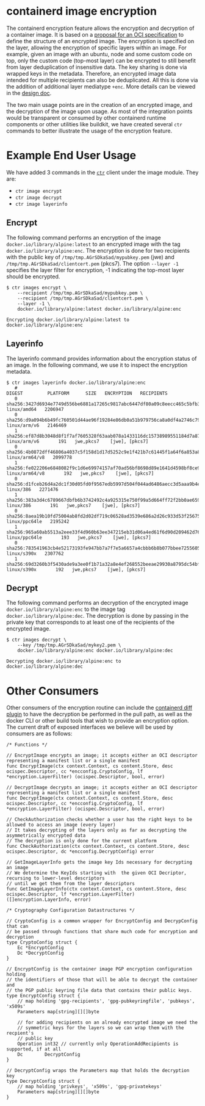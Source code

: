 # containerd image encryption

The containerd encryption feature allows the encryption and decryption of a container image.
It is based on a [proposal for an OCI specification](https://github.com/opencontainers/image-spec/issues/747) to define the structure of an encrypted image.
The encryption is specified on the layer, allowing the encryption of specific layers within an image. For example, given an image with an ubuntu, node and some custom code on top, only the custom code (top-most layer) can be encrypted to still benefit from layer deduplication of insensitive data. The key sharing is done via wrapped keys in the metadata.
Therefore, an encrypted image data intended for multiple recipients can also be deduplicated.
All this is done via the addition of additional layer mediatype `+enc`.
More details can be viewed in the [design doc](https://docs.google.com/document/d/146Eaj7_r1B0Q_2KylVHbXhxcuogsnlSbqjwGTORB8iw).

The two main usage points are in the creation of an encrypted image, and the decryption of the image upon usage.
As most of the integration points would be transparent or consumed by other containerd runtime components or other utilities like buildkit, we have created several `ctr` commands to better illustrate the usage of the encryption feature.

# Example End User Usage

We have added 3 commands in the [`ctr`](https://github.com/containerd/containerd/tree/master/cmd/ctr) client under the image module. They are:
- `ctr image encrypt`
- `ctr image decrypt`
- `ctr image layerinfo`

## Encrypt

The following command performs an encryption of the image `docker.io/library/alpine:latest` to an encrypted image with the tag `docker.io/library/alpine:enc`.
The encryption is done for two recipients with the public key of `/tmp/tmp.AGrSDkaSad/mypubkey.pem` (jwe) and `/tmp/tmp.AGrSDkaSad/clientcert.pem` (pkcs7).
The option `--layer -1` specifies the layer filter for encryption, -1 indicating the top-most layer should be encrypted.

```
$ ctr images encrypt \
    --recipient /tmp/tmp.AGrSDkaSad/mypubkey.pem \
    --recipient /tmp/tmp.AGrSDkaSad/clientcert.pem \
    --layer -1 \
    docker.io/library/alpine:latest docker.io/library/alpine:enc

Encrypting docker.io/library/alpine:latest to docker.io/library/alpine:enc
```

## Layerinfo

The layerinfo command provides information about the encryption status of an image. In the following command, we use it to inspect the encryption metadata.

```
$ ctr images layerinfo docker.io/library/alpine:enc
   #                                                                    DIGEST         PLATFORM      SIZE   ENCRYPTION   RECIPIENTS
   0   sha256:3427d6934e7749d556be6881a17265c9817abc6447df80a09c8eecc465c5bfb3      linux/amd64   2206947
   0   sha256:d9a094b6b49fc760501d44ae96f19284e86db0a51b979756ca8a0df4a2746c79     linux/arm/v6   2146469
   1   sha256:ef87d8b3048d8f1f7af7605328f63aab078a1433116dc15738989551184d7a87     linux/arm/v6       191   jwe,pkcs7    [jwe], [pkcs7]
   0   sha256:4b0872dff46806a4037c5f158d1d17d5252c9e1f421b7c61445f1a64f6a853a8   linux/arm64/v8   2099778
   1   sha256:fe022206e6848082f9c1d6e69974157af70ad56bf8698d89e1641d4598bf8ce9   linux/arm64/v8       192   jwe,pkcs7    [jwe], [pkcs7]
   0   sha256:d1fceb26d4a2dc1f30d05fd0f9567edb5997d504f044ad6486aecc3d5aaa9b4e        linux/386   2271476
   1   sha256:383a3d4c6789667dbfb6b3742492c4a925315e750f99a5d664ff72f2bb0ae659        linux/386       191   jwe,pkcs7    [jwe], [pkcs7]
   0   sha256:8aea19b10fd75004ab8fd2d02df719c06528ad3539e686a2d26c933d53f25675    linux/ppc64le   2195242
   1   sha256:965a60ab5513a2eee33f4d960b63ee347215eb31d06a4ed61f6d90d209462d76    linux/ppc64le       193   jwe,pkcs7    [jwe], [pkcs7]
   0   sha256:783541963cb4e52173193fe947bb7a7f7e5a6657a4cbbb6b8b077bbee7255605      linux/s390x   2307762
   1   sha256:69d3260b3f5430ade9a3ee0f1b71a32a8e4ef268552beeae29930a8795dc54bf      linux/s390x       192   jwe,pkcs7    [jwe], [pkcs7]
```

## Decrypt

The following command performs an decryption of the encrypted image `docker.io/library/alpine:enc` to the image tag `docker.io/library/alpine:dec`.
The decryption is done by passing in the private key that corresponds to at least one of the recipients of the encrypted image.

```
$ ctr images decrypt \
    --key /tmp/tmp.AGrSDkaSad/mykey2.pem \
    docker.io/library/alpine:enc docker.io/library/alpine:dec

Decrypting docker.io/library/alpine:enc to docker.io/library/alpine:dec
```

# Other Consumers

Other consumers of the encryption routine can include the [containerd diff plugin](https://github.com/containerd/containerd/tree/master/services/diff) to have the decryption be performed in the pull path, as well as the docker CLI or other build tools that wish to provide an encryption option.
The current draft of exposed interfaces we believe will be used by consumers are as follows:

```
/* Functions */

// EncryptImage encrypts an image; it accepts either an OCI descriptor representing a manifest list or a single manifest
func EncryptImage(ctx context.Context, cs content.Store, desc ocispec.Descriptor, cc *encconfig.CryptoConfig, lf *encryption.LayerFilter) (ocispec.Descriptor, bool, error)

// DecryptImage decrypts an image; it accepts either an OCI descriptor representing a manifest list or a single manifest
func DecryptImage(ctx context.Context, cs content.Store, desc ocispec.Descriptor, cc *encconfig.CryptoConfig, lf *encryption.LayerFilter) (ocispec.Descriptor, bool, error)

// CheckAuthorization checks whether a user has the right keys to be allowed to access an image (every layer)
// It takes decrypting of the layers only as far as decrypting the asymmetrically encrypted data
// The decryption is only done for the current platform
func CheckAuthorization(ctx context.Context, cs content.Store, desc ocispec.Descriptor, dc *encconfig.DecryptConfig) error

// GetImageLayerInfo gets the image key Ids necessary for decrypting an image
// We determine the KeyIds starting with  the given OCI Decriptor, recursing to lower-level descriptors
// until we get them from the layer descriptors
func GetImageLayerInfo(ctx context.Context, cs content.Store, desc ocispec.Descriptor, lf *encryption.LayerFilter) ([]encryption.LayerInfo, error)

/* Cryptography Configuration Datastructures */

// CryptoConfig is a common wrapper for EncryptConfig and DecrypConfig that can
// be passed through functions that share much code for encryption and decryption
type CryptoConfig struct {
	Ec *EncryptConfig
	Dc *DecryptConfig
}

// EncryptConfig is the container image PGP encryption configuration holding
// the identifiers of those that will be able to decrypt the container and
// the PGP public keyring file data that contains their public keys.
type EncryptConfig struct {
	// map holding 'gpg-recipients', 'gpg-pubkeyringfile', 'pubkeys', 'x509s'
	Parameters map[string][][]byte

	// for adding recipients on an already encrypted image we need the
	// symmetric keys for the layers so we can wrap them with the recpient's
	// public key
	Operation int32 // currently only OperationAddRecipients is supported, if at all
	Dc        DecryptConfig
}

// DecryptConfig wraps the Parameters map that holds the decryption key
type DecryptConfig struct {
	// map holding 'privkeys', 'x509s', 'gpg-privatekeys'
	Parameters map[string][][]byte
}
```
